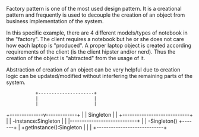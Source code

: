 Factory pattern is one of the most used design pattern. It is a creational pattern and frequently is used to decouple the creation of an object from business implementation of the system. 
                                
In this specific example, there are 4 different models/types of notebook in the "factory". The client requires a notebook but he or she does not care how each laptop is "produced". A proper laptop object is created according requirements of the client (is the client hipster and/or nerd). Thus the creation of the object is "abtracted" from the usage of it.

Abstraction of creation of an object can be very helpful due to creation logic can be updated/modified without interfering the remaining parts of the system.

                                               
               +---------------------+
               |                     |
               |                     |
+--------------v-------------+       |
|   Singleton                |       |
+----------------------------+       |
|  -instance:Singleton       |       |
|----------------------------+       |
|  -Singleton()              +-------+
|  +getInstance():Singleton  |
|                            |
+----------------------------+
